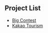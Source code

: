 ## Project List
- [Big Contest](https://github.com/loveacaji/Project/tree/main/BIG%20CONTEST)
- [Kakao Tourism](https://github.com/loveacaji/Project/tree/main/Kakao%20Tourism)
